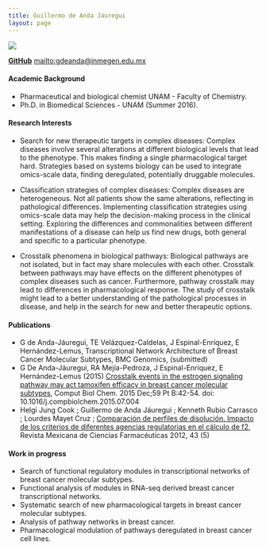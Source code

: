 ```yaml
---
title: Guillermo de Anda Jáuregui
layout: page
---
```

![][image]


**[GitHub][2]**
<mailto:gdeanda@inmegen.edu.mx>

#### Academic Background

* Pharmaceutical and biological chemist  UNAM - Faculty of Chemistry.
* Ph.D. in Biomedical Sciences - UNAM (Summer 2016).

#### Research Interests

* Search for new therapeutic targets in complex diseases: Complex diseases involve several alterations at different biological levels that lead to the phenotype. This makes finding a single pharmacological target hard. Strategies based on systems biology can be used to integrate omics-scale data, finding deregulated, potentially druggable molecules.

* Classification strategies of complex diseases: Complex diseases are heterogeneous. Not all patients show the same alterations, reflecting in pathological differences. Implementing classification strategies using omics-scale data may help the decision-making process in the clinical setting. Exploring the differences and commonalities between different manifestations of a disease can help us find new drugs, both general and specific to a particular phenotype. 

* Crosstalk phenomena in biological pathways: Biological pathways are not isolated, but in fact may share molecules with each other. Crosstalk between pathways may have effects on the different phenotypes of complex diseases such as cancer. Furthermore, pathway crosstalk may lead to differences in pharmacological response. The study of crosstalk might lead to a better understanding of the pathological processes in disease, and help in the search for new and better therapeutic options.


#### Publications

* G de Anda-Jáuregui, TE Velázquez-Caldelas, J Espinal-Enríquez, E Hernández-Lemus, Transcriptional Network Architecture of Breast Cancer Molecular Subtypes, BMC Genomics, (submitted)
* G De Anda-Jáuregui, RA Mejía-Pedroza, J Espinal-Enríquez, E Hernández-Lemus (2015) [Crosstalk events in the estrogen signaling pathway may act tamoxifen efficacy in breast cancer molecular subtypes][6], Comput Biol Chem. 2015 Dec;59 Pt B:42-54. doi: 10.1016/j.compbiolchem.2015.07.004 
* Helgi Jung Cook ; Guillermo de Anda Jáuregui ; Kenneth Rubio Carrasco ; Lourdes Mayet Cruz ; [Comparación de perfiles de disolución. Impacto de los criterios de diferentes agencias regulatorias en el cálculo de f2][5], Revista Mexicana de Ciencias Farmacéuticas 2012, 43 (5)

#### Work in progress

* Search of functional regulatory modules in transcriptional networks of breast cancer molecular subtypes.
* Functional analysis of modules in RNA-seq derived breast cancer transcriptional networks.
* Systematic search of new pharmacological targets in breast cancer molecular subtypes.
* Analysis of pathway networks in breast cancer.
* Pharmacological modulation of pathways deregulated in breast cancer cell lines.


[image]: https://cloud.githubusercontent.com/assets/9357097/15756335/64eccc38-28c6-11e6-9d82-cfb93ce1bb85.png
[2]: https://github.com/guillermodeandajauregui
[6]:http://www.ncbi.nlm.nih.gov/pubmed/26345254
[5]:http://asociacionfarmaceuticamexicana.org.mx/revistas/2012/RMCF%20V43-3/ARTICULOS%20PDF/COMPARACION%20DE%20PERFILES%20DE%20DISOLUCION.%20IMPACTO%20DE%20LOS%20CRITERIOS%20DE%20DIFERENTES%20AGENCIAS%20REGULATORIAS%20EN%20EL%20CALCULO%20DE%20f2.pdf
